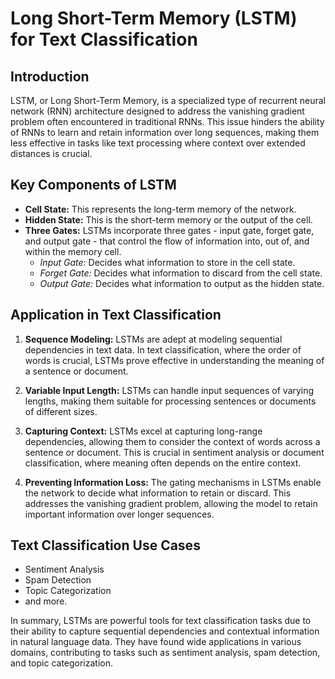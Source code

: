 # Long Short-Term Memory (LSTM) for Text Classification

## Introduction
LSTM, or Long Short-Term Memory, is a specialized type of recurrent neural network (RNN) architecture designed to address the vanishing gradient problem often encountered in traditional RNNs. This issue hinders the ability of RNNs to learn and retain information over long sequences, making them less effective in tasks like text processing where context over extended distances is crucial.

## Key Components of LSTM
- **Cell State:** This represents the long-term memory of the network.
- **Hidden State:** This is the short-term memory or the output of the cell.
- **Three Gates:** LSTMs incorporate three gates - input gate, forget gate, and output gate - that control the flow of information into, out of, and within the memory cell.
    - *Input Gate:* Decides what information to store in the cell state.
    - *Forget Gate:* Decides what information to discard from the cell state.
    - *Output Gate:* Decides what information to output as the hidden state.

## Application in Text Classification
1. **Sequence Modeling:** LSTMs are adept at modeling sequential dependencies in text data. In text classification, where the order of words is crucial, LSTMs prove effective in understanding the meaning of a sentence or document.

2. **Variable Input Length:** LSTMs can handle input sequences of varying lengths, making them suitable for processing sentences or documents of different sizes.

3. **Capturing Context:** LSTMs excel at capturing long-range dependencies, allowing them to consider the context of words across a sentence or document. This is crucial in sentiment analysis or document classification, where meaning often depends on the entire context.

4. **Preventing Information Loss:** The gating mechanisms in LSTMs enable the network to decide what information to retain or discard. This addresses the vanishing gradient problem, allowing the model to retain important information over longer sequences.

## Text Classification Use Cases
- Sentiment Analysis
- Spam Detection
- Topic Categorization
- and more.

In summary, LSTMs are powerful tools for text classification tasks due to their ability to capture sequential dependencies and contextual information in natural language data. They have found wide applications in various domains, contributing to tasks such as sentiment analysis, spam detection, and topic categorization.

